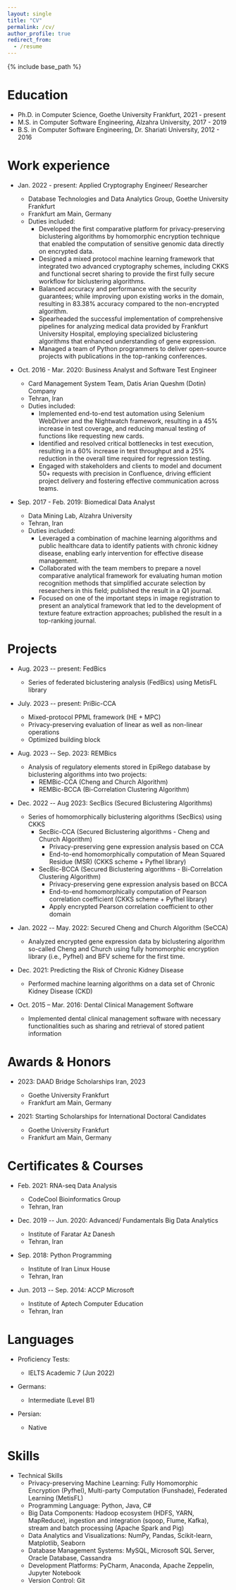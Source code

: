 ```yaml
---
layout: single
title: "CV"
permalink: /cv/
author_profile: true
redirect_from:
  - /resume
---
```


{% include base_path %}

Education
======
* Ph.D. in Computer Science, Goethe University Frankfurt, 2021 - present
* M.S. in Computer Software Engineering, Alzahra University, 2017 - 2019
* B.S. in Computer Software Engineering, Dr. Shariati University, 2012 - 2016

Work experience
======
* Jan. 2022 - present: Applied Cryptography Engineer/ Researcher
  * Database Technologies and Data Analytics Group, Goethe University Frankfurt
  * Frankfurt am Main, Germany
  * Duties included:
      *  Developed the first comparative platform for privacy-preserving biclustering algorithms by homomorphic encryption technique that enabled the computation of sensitive genomic data directly on encrypted data.
      *  Designed a mixed protocol machine learning framework that integrated two advanced cryptography schemes, including CKKS and functional secret sharing to provide the first fully secure workflow for biclustering algorithms.
      * Balanced accuracy and performance with the security guarantees; while improving upon existing works in the domain, resulting in 83.38% accuracy compared to the non-encrypted algorithm.
      * Spearheaded the successful implementation of comprehensive pipelines for analyzing medical data provided by Frankfurt University Hospital, employing specialized biclustering algorithms that enhanced understanding of gene expression.
      *  Managed a team of Python programmers to deliver open-source projects with publications in the top-ranking conferences.

* Oct. 2016 - Mar. 2020: Business Analyst and Software Test Engineer
  * Card Management System Team, Datis Arian Queshm (Dotin) Company
  * Tehran, Iran
  * Duties included:
    * Implemented end-to-end test automation using Selenium WebDriver and the Nightwatch framework, resulting in a 45% increase in test coverage, and reducing manual testing of functions like requesting new cards.
    * Identified and resolved critical bottlenecks in test execution, resulting in a 60% increase in test throughput and a 25% reduction in the overall time required for regression testing.
    * Engaged with stakeholders and clients to model and document 50+ requests with precision in Confluence, driving efficient project delivery and fostering effective communication across teams.

* Sep. 2017 - Feb. 2019: Biomedical Data Analyst
  * Data Mining Lab, Alzahra University
  * Tehran, Iran 
  * Duties included:
    * Leveraged a combination of machine learning algorithms and public healthcare data to identify patients with chronic kidney disease, enabling early intervention for effective disease management.
    * Collaborated with the team members to prepare a novel comparative analytical framework for evaluating human motion recognition methods that simplified accurate selection by researchers in this field; published the result in a Q1 journal.
    * Focused on one of the important steps in image registration to present an analytical framework that led to the development of texture feature extraction approaches; published the result in a top-ranking journal.

<!-- Publications
======
  <ul>{% for post in site.publications %}
    {% include archive-single-cv.html %}
  {% endfor %}</ul> -->
  
Projects
======
* Aug. 2023 -- present: FedBics
  * Series of federated biclustering analysis (FedBics) using MetisFL library
    
* July. 2023 -- present: PriBic-CCA
    * Mixed-protocol PPML framework (HE + MPC)
    * Privacy-preserving evaluation of linear as well as non-linear operations
    * Optimized building block
    
* Aug. 2023 -- Sep. 2023: REMBics 
  * Analysis of regulatory elements stored in EpiRego database by biclustering algorithms into two projects:
    *  REMBic-CCA (Cheng and Church Algorithm)
    *  REMBic-BCCA (Bi-Correlation Clustering Algorithm)
  
* Dec. 2022 -- Aug 2023: SecBics (Secured Biclustering Algorithms)
  * Series of homomorphically biclustering algorithms (SecBics) using CKKS
    * SecBic-CCA (Secured Biclustering algorithms - Cheng and Church Algorithm)
        * Privacy-preserving gene expression analysis based on CCA
        * End-to-end homomorphically computation of Mean Squared Residue (MSR) (CKKS scheme + Pyfhel library)
    * SecBic-BCCA (Secured Biclustering algorithms - Bi-Correlation Clustering Algorithm)
        * Privacy-preserving gene expression analysis based on BCCA
        * End-to-end homomorphically computation of Pearson correlation coefficient (CKKS scheme + Pyfhel library)
        * Apply encrypted Pearson correlation coefficient to other domain
  
* Jan. 2022 -- May. 2022: Secured Cheng and Church Algorithm (SeCCA)
  * Analyzed encrypted gene expression data by biclustering algorithm so-called Cheng and Church using fully homomorphic encryption library (i.e., Pyfhel) and BFV scheme for the first time.
  
* Dec. 2021: Predicting the Risk of Chronic Kidney Disease
  * Performed machine learning algorithms on a data set of Chronic Kidney Disease (CKD)

* Oct. 2015 – Mar. 2016: Dental Clinical Management Software
  * Implemented dental clinical management software with necessary functionalities such as sharing and retrieval of stored patient information
  
Awards & Honors 
======
* 2023: DAAD Bridge Scholarships Iran, 2023
  * Goethe University Frankfurt
  * Frankfurt am Main, Germany
    
* 2021: Starting Scholarships for International Doctoral Candidates
  * Goethe University Frankfurt
  * Frankfurt am Main, Germany
  
Certificates & Courses
======
* Feb. 2021: RNA-seq Data Analysis
  * CodeCool Bioinformatics Group
  * Tehran, Iran
  
* Dec. 2019 -- Jun. 2020: Advanced/ Fundamentals Big Data Analytics
  * Institute of Faratar Az Danesh
  * Tehran, Iran

* Sep. 2018: Python Programming
  * Institute of Iran Linux House
  * Tehran, Iran

* Jun. 2013 -- Sep. 2014: ACCP Microsoft
  * Institute of Aptech Computer Education
  * Tehran, Iran

Languages
======
* Proficiency Tests:
  * IELTS Academic 7 (Jun 2022)
  
* Germans:
  * Intermediate (Level B1)
  
* Persian:
  * Native

Skills
======
* Technical Skills
  * Privacy-preserving Machine Learning: Fully Homomorphic Encryption (Pyfhel), Multi-party Computation (Funshade), Federated Learning (MetisFL)
  * Programming Language: Python, Java, C#
  * Big Data Components: Hadoop ecosystem (HDFS, YARN, MapReduce), ingestion and integration (sqoop, Flume, Kafka), stream and batch processing (Apache Spark and Pig)
  * Data Analytics and Visualizations: NumPy, Pandas, Scikit-learn, Matplotlib, Seaborn
  * Database Management Systems: MySQL, Microsoft SQL Server, Oracle Database, Cassandra
  * Development Platforms: PyCharm, Anaconda, Apache Zeppelin, Jupyter Notebook
  * Version Control: Git

  
<!-- Teaching
======
  <ul>{% for post in site.teaching %}
    {% include archive-single-cv.html %}
  {% endfor %}</ul> -->
  
<!-- Service and leadership
======
* Currently signed in to 43 different slack teams -->

